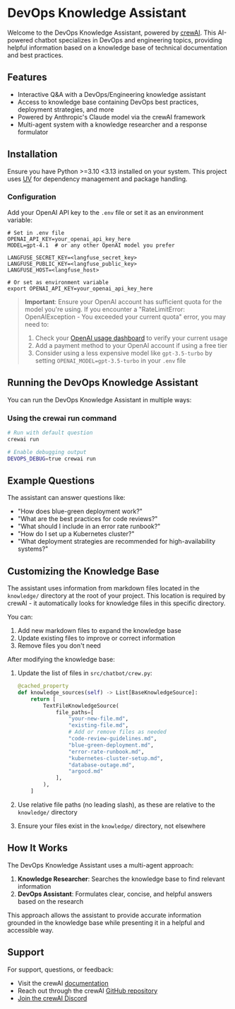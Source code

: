 # DevOps Knowledge Assistant

Welcome to the DevOps Knowledge Assistant, powered by [crewAI](https://crewai.com). This AI-powered chatbot specializes in DevOps and engineering topics, providing helpful information based on a knowledge base of technical documentation and best practices.

## Features

- Interactive Q&A with a DevOps/Engineering knowledge assistant
- Access to knowledge base containing DevOps best practices, deployment strategies, and more
- Powered by Anthropic's Claude model via the crewAI framework
- Multi-agent system with a knowledge researcher and a response formulator

## Installation

Ensure you have Python >=3.10 <3.13 installed on your system. This project uses [UV](https://docs.astral.sh/uv/) for dependency management and package handling.

### Configuration

Add your OpenAI API key to the `.env` file or set it as an environment variable:

```
# Set in .env file
OPENAI_API_KEY=your_openai_api_key_here
MODEL=gpt-4.1  # or any other OpenAI model you prefer

LANGFUSE_SECRET_KEY=<langfuse_secret_key>
LANGFUSE_PUBLIC_KEY=<langfuse_public_key>
LANGFUSE_HOST=<langfuse_host>

# Or set as environment variable
export OPENAI_API_KEY=your_openai_api_key_here
```

> **Important**: Ensure your OpenAI account has sufficient quota for the model you're using. If you encounter a "RateLimitError: OpenAIException - You exceeded your current quota" error, you may need to:
> 1. Check your [OpenAI usage dashboard](https://platform.openai.com/usage) to verify your current usage
> 2. Add a payment method to your OpenAI account if using a free tier
> 3. Consider using a less expensive model like `gpt-3.5-turbo` by setting `OPENAI_MODEL=gpt-3.5-turbo` in your `.env` file

## Running the DevOps Knowledge Assistant

You can run the DevOps Knowledge Assistant in multiple ways:

### Using the crewai run command

```bash
# Run with default question
crewai run

# Enable debugging output
DEVOPS_DEBUG=true crewai run
```

## Example Questions

The assistant can answer questions like:

- "How does blue-green deployment work?"
- "What are the best practices for code reviews?"
- "What should I include in an error rate runbook?"
- "How do I set up a Kubernetes cluster?"
- "What deployment strategies are recommended for high-availability systems?"

## Customizing the Knowledge Base

The assistant uses information from markdown files located in the `knowledge/` directory at the root of your project. This location is required by crewAI - it automatically looks for knowledge files in this specific directory.

You can:

1. Add new markdown files to expand the knowledge base
2. Update existing files to improve or correct information
3. Remove files you don't need

After modifying the knowledge base:

1. Update the list of files in `src/chatbot/crew.py`:
   ```python
   @cached_property
   def knowledge_sources(self) -> List[BaseKnowledgeSource]:
       return [
           TextFileKnowledgeSource(
               file_paths=[
                   "your-new-file.md",
                   "existing-file.md",
                   # Add or remove files as needed
                   "code-review-guidelines.md",
                   "blue-green-deployment.md",
                   "error-rate-runbook.md",
                   "kubernetes-cluster-setup.md",
                   "database-outage.md",
                   "argocd.md"
               ],
           ),
       ]
   ```

2. Use relative file paths (no leading slash), as these are relative to the `knowledge/` directory
3. Ensure your files exist in the `knowledge/` directory, not elsewhere

## How It Works

The DevOps Knowledge Assistant uses a multi-agent approach:

1. **Knowledge Researcher**: Searches the knowledge base to find relevant information
2. **DevOps Assistant**: Formulates clear, concise, and helpful answers based on the research

This approach allows the assistant to provide accurate information grounded in the knowledge base while presenting it in a helpful and accessible way.

## Support

For support, questions, or feedback:
- Visit the crewAI [documentation](https://docs.crewai.com)
- Reach out through the crewAI [GitHub repository](https://github.com/joaomdmoura/crewai)
- [Join the crewAI Discord](https://discord.com/invite/X4JWnZnxPb)
